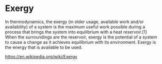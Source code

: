 # Exergy 

In thermodynamics, the exergy (in older usage, available work and/or availability) of a system is the maximum useful work possible during a process that brings the system into equilibrium with a heat reservoir.[1] When the surroundings are the reservoir, exergy is the potential of a system to cause a change as it achieves equilibrium with its environment. Exergy is the energy that is available to be used.

https://en.wikipedia.org/wiki/Exergy
